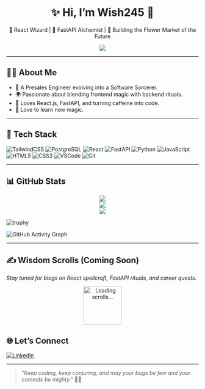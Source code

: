 <h1 align="center">✨ Hi, I’m Wish245 👑</h1>
<p align="center">🔮 React Wizard | 🧬 FastAPI Alchemist | 🌸 Building the Flower Market of the Future</p>
<p align="center">
  <img src="https://readme-typing-svg.herokuapp.com?font=Fira+Code&size=24&pause=1000&color=F77FFF&center=true&vCenter=true&width=435&lines=Hi+%F0%9F%91%8B%2C+I'm+Wish245!;Fullstack+Mage+%7C+React+%2B+FastAPI+Sorcerer;Lover+of+Clean+Code+%26+Magic">
</p>

---

## 🧙‍♂️ About Me
- 🚀 A Presales Engineer evolving into a Software Sorcerer.
- 🌍 Passionate about blending frontend magic with backend rituals.
- 🧩 Loves React.js, FastAPI, and turning caffeine into code.
- 🌸 Love to learn new magic.

---

## 🧰 Tech Stack

![TailwindCSS](https://img.shields.io/badge/TailwindCSS-38B2AC?style=for-the-badge&logo=tailwind-css&logoColor=white)
![PostgreSQL](https://img.shields.io/badge/PostgreSQL-336791?style=for-the-badge&logo=postgresql&logoColor=white)
![React](https://img.shields.io/badge/React-20232A?style=for-the-badge&logo=react)
![FastAPI](https://img.shields.io/badge/FastAPI-009688?style=for-the-badge&logo=fastapi&logoColor=white)
![Python](https://img.shields.io/badge/Python-3776AB?style=for-the-badge&logo=python&logoColor=white)
![JavaScript](https://img.shields.io/badge/JavaScript-F7DF1E?style=for-the-badge&logo=javascript&logoColor=black)
![HTML5](https://img.shields.io/badge/HTML5-E34F26?style=for-the-badge&logo=html5&logoColor=white)
![CSS3](https://img.shields.io/badge/CSS3-1572B6?style=for-the-badge&logo=css3&logoColor=white)
![VSCode](https://img.shields.io/badge/VSCode-007ACC?style=for-the-badge&logo=visual-studio-code&logoColor=white)
![Git](https://img.shields.io/badge/Git-F05032?style=for-the-badge&logo=git&logoColor=white)

---

## 📊 GitHub Stats

<p align="center">
  <img src="https://github-readme-stats.vercel.app/api?username=wish245&show_icons=true&theme=tokyonight" />
  <br />
  <img src="https://github-readme-streak-stats.herokuapp.com/?user=wish245&theme=tokyonight" />
  <br />
  <img src="https://github-readme-stats.vercel.app/api/top-langs/?username=wish245&layout=compact&theme=tokyonight" />
</p>

![trophy](https://github-profile-trophy.vercel.app/?username=wish245&theme=onedark)

![GitHub Activity Graph](https://github-readme-activity-graph.vercel.app/graph?username=wish245&theme=tokyo-night)

---
## ✍️ Wisdom Scrolls (Coming Soon)
*Stay tuned for blogs on React spellcraft, FastAPI rituals, and career quests.*

<p align="center">
  <a href="https://www.linkedin.com/in/sankha-wishwanath/" target="_blank" rel="noopener noreferrer">
    <img src="https://i.gifer.com/ZZ5H.gif" alt="Loading scrolls..." width="100"/>
  </a>
</p>


## 🌐 Let’s Connect

[![LinkedIn](https://img.shields.io/badge/-LinkedIn-0A66C2?style=flat-square&logo=linkedin&logoColor=white)](https://linkedin.com/in/YOUR-LINK-HERE)
<!--[![Portfolio](https://img.shields.io/badge/-Portfolio-E4405F?style=flat-square&logo=react&logoColor=white)](https://wish245.github.io.dev) <!-- if you have one -->

---

> *"Keep coding, keep conjuring, and may your bugs be few and your commits be mighty."* 🧙‍♂️

